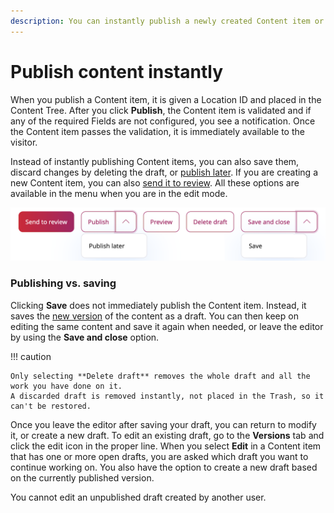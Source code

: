 ```yaml
---
description: You can instantly publish a newly created Content item or save its draft for editing.
---
```


# Publish content instantly

When you publish a Content item, it is given a Location ID and placed in the Content Tree.
After you click **Publish**, the Content item is validated and if any of the required
Fields are not configured, you see a notification.
Once the Content item passes the validation, it is immediately available to the visitor.

Instead of instantly publishing Content items, you can also save them, discard changes by deleting the draft, or [publish later](schedule_publishing.md#date-based-publishing).
If you are creating a new Content item, you can also [send it to review](editorial_workflow.md).
All these options are available in the menu when you are in the edit mode.

![Publishing options](img/publishing_options.png "Publishing options")

### Publishing vs. saving

Clicking **Save** does not immediately publish the Content item.
Instead, it saves the [new version](content_versions.md) of the content as a draft.
You can then keep on editing the same content and save it again when needed,
or leave the editor by using the **Save and close** option.

!!! caution

    Only selecting **Delete draft** removes the whole draft and all the work you have done on it.
    A discarded draft is removed instantly, not placed in the Trash, so it can't be restored.

Once you leave the editor after saving your draft, you can return to modify it, or create a new draft.
To edit an existing draft, go to the **Versions** tab and click the edit icon in the proper line.
When you select **Edit** in a Content item that has one or more open drafts,
you are asked which draft you want to continue working on.
You also have the option to create a new draft based on the currently published version.

You cannot edit an unpublished draft created by another user.
